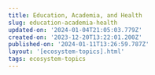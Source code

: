 ```yaml
---
title: Education, Academia, and Health
slug: education-academia-health
updated-on: '2024-01-04T21:05:03.779Z'
created-on: '2023-12-20T13:22:01.200Z'
published-on: '2024-01-11T13:26:59.787Z'
layout: '[ecosystem-topics].html'
tags: ecosystem-topics
---
```



